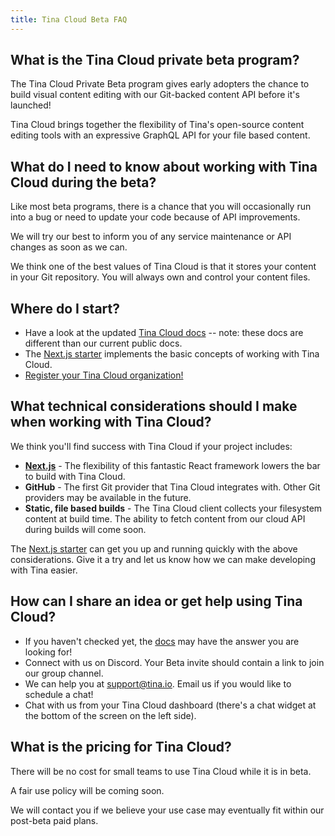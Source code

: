 ```yaml
---
title: Tina Cloud Beta FAQ
---
```


## What is the Tina Cloud private beta program?

The Tina Cloud Private Beta program gives early adopters the chance to build visual content editing with our Git-backed content API before it's launched!

Tina Cloud brings together the flexibility of Tina's open-source content editing tools with an expressive GraphQL API for your file based content.

## What do I need to know about working with Tina Cloud during the beta?

Like most beta programs, there is a chance that you will occasionally run into a bug or need to update your code because of API improvements.

We will try our best to inform you of any service maintenance or API changes as soon as we can.

We think one of the best values of Tina Cloud is that it stores your content in your Git repository. You will always own and control your content files.
 
## Where do I start?

- Have a look at the updated [Tina Cloud docs](https://tina.io/beta-docs) -- note: these docs are different than our current public docs.
- The [Next.js starter](https://github.com/tinacms/tina-cloud-starter) implements the basic concepts of working with Tina Cloud.
- [Register your Tina Cloud organization!](https://auth.tina.io/register)

## What technical considerations should I make when working with Tina Cloud?

We think you'll find success with Tina Cloud if your project includes:

- **[Next.js](https://nextjs.org/)** - The flexibility of this fantastic React framework lowers the bar to build with Tina Cloud.
- **GitHub** - The first Git provider that Tina Cloud integrates with. Other Git providers may be available in the future.
- **Static, file based builds** - The Tina Cloud client collects your filesystem content at build time. The ability to fetch content from our cloud API during builds will come soon.

The [Next.js starter](https://github.com/tinacms/tina-cloud-starter) can get you up and running quickly with the above considerations. Give it a try and let us know how we can make developing with Tina easier.

## How can I share an idea or get help using Tina Cloud?

- If you haven't checked yet, the [docs](/docs/) may have the answer you are looking for!
- Connect with us on Discord. Your Beta invite should contain a link to join our group channel.
- We can help you at [support@tina.io](mailto:support@tina.io). Email us if you would like to schedule a chat!
- Chat with us from your Tina Cloud dashboard (there's a chat widget at the bottom of the screen on the left side).

## What is the pricing for Tina Cloud?

There will be no cost for small teams to use Tina Cloud while it is in beta.

A fair use policy will be coming soon.

We will contact you if we believe your use case may eventually fit within our post-beta paid plans.
